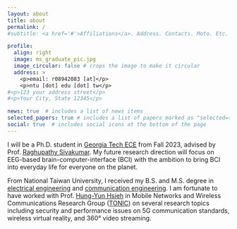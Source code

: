 ```yaml
---
layout: about
title: about
permalink: /
#subtitle: <a href='#'>Affiliations</a>. Address. Contacts. Moto. Etc.

profile:
  align: right
  image: ms_graduate_pic.jpg
  image_circular: false # crops the image to make it circular
  address: >
    <p>email: r08942083 [at]</p>
    <p>ntu [dot] edu [dot] tw</p>
#<p>123 your address street</p>
#<p>Your City, State 12345</p>

news: true  # includes a list of news items
selected_papers: true # includes a list of papers marked as "selected={true}"
social: true  # includes social icons at the bottom of the page
---
```


I will be a Ph.D. student in [Georgia Tech ECE](https://www.ece.gatech.edu) from Fall 2023, advised by Prof. [Raghupathy Sivakumar](https://siva.ece.gatech.edu).
My future research direction will focus on EEG-based brain-computer-interface (BCI) with the ambition to bring BCI into everyday life for everyone on the planet.

From National Taiwan University, I received my B.S. and M.S. degree in [electrical engineering](https://web.ee.ntu.edu.tw/eng/index.php) and [communication engineering](https://comm.ntu.edu.tw/en/). 
I am fortunate to have worked with Prof. [Hung-Yun Hsieh](https://www.ee.ntu.edu.tw/profile1.php?id=306) in Mobile Networks and Wireless Communications Research Group ([TONIC](http://tonic.ee.ntu.edu.tw)) on several research topics including security and performance issues on 5G communication standards, wireless virtual reality, and 360° video streaming.
